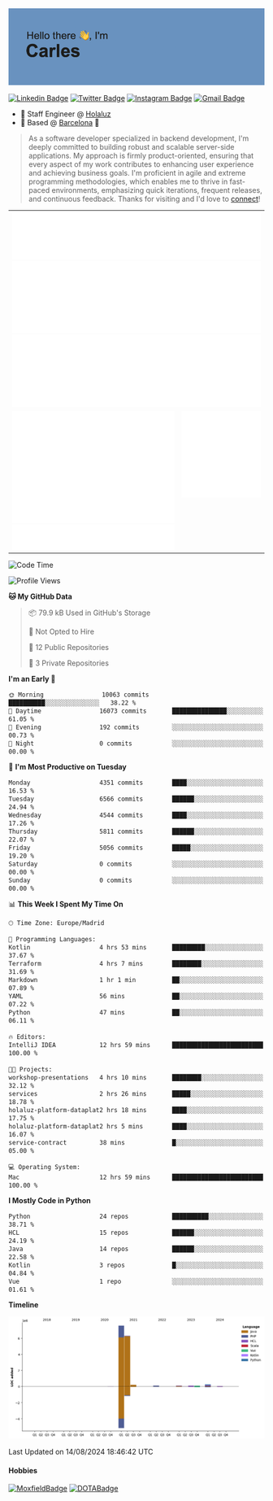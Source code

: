 <img src="header.png" alt="header">

[![Linkedin Badge](https://img.shields.io/badge/-cdespona-blue?style=flat&logo=Linkedin&logoColor=white&link=https://www.linkedin.com/in/carles-david-espona-casas-56219b11/)](https://www.linkedin.com/in/carles-david-espona-casas-56219b11/)
[![Twitter Badge](https://img.shields.io/badge/-@__cdespona-1ca0f1?style=flat&labelColor=1ca0f1&logo=twitter&logoColor=white&link=https://twitter.com/CDEspona)](https://twitter.com/CDEspona)
[![Instagram Badge](https://img.shields.io/badge/-@__cdespona-purple?style=flat&logo=instagram&logoColor=white&link=https://www.instagram.com/cdespona/)](https://www.instagram.com/cdespona/)
[![Gmail Badge](https://img.shields.io/badge/-cdespona-c14438?style=flat&logo=Gmail&logoColor=white&link=mailto:cdespona@gmail.com)](mailto:cdespona@gmail.com)

* 🔭 Staff Engineer @ [Holaluz](https://holaluz.com)
* 🏡 Based @ [Barcelona](https://www.google.es/maps/place/Barcelona) 💜

> As a software developer specialized in backend development, I'm deeply committed to building robust and scalable server-side applications. My approach is firmly product-oriented, ensuring that every aspect of my work contributes to enhancing user experience and achieving business goals. I'm proficient in agile and extreme programming methodologies, which enables me to thrive in fast-paced environments, emphasizing quick iterations, frequent releases, and continuous feedback. Thanks for visiting and I'd love to [connect](https://www.linkedin.com/in/carles-david-espona-casas-56219b11/)!

<table style="border-collapse: collapse; border: none;"> 
  <tbody>
  <tr style="border: none;">
    <td colspan="2" style="border: none; vertical-align: top;">
      <img src="summary.svg" alt="summary">
      <img src="activity-community.svg" alt="act-comm">
      <img src="repositories.svg" alt="repo">
    </td>
  </tr>
  <tr>
    <td style="border: none; vertical-align: top;">
      <img src="metrics.plugin.isocalendar.fullyear.svg" alt="calendar">
      <img src="topics.svg" alt="topics">
    </td>
    <td style="border: none; vertical-align: top;">
      <img src="achievements.svg" alt="achievements">
    </td>
  </tr>
  </tbody>
</table>

<!--START_SECTION:waka-->
![Code Time](http://img.shields.io/badge/Code%20Time-121%20hrs%2029%20mins-blue)

![Profile Views](http://img.shields.io/badge/Profile%20Views-3-blue)

**🐱 My GitHub Data** 

> 📦 79.9 kB Used in GitHub's Storage 
 > 
> 🚫 Not Opted to Hire
 > 
> 📜 12 Public Repositories 
 > 
> 🔑 3 Private Repositories 
 > 
**I'm an Early 🐤** 

```text
🌞 Morning                10063 commits       ██████████░░░░░░░░░░░░░░░   38.22 % 
🌆 Daytime                16073 commits       ███████████████░░░░░░░░░░   61.05 % 
🌃 Evening                192 commits         ░░░░░░░░░░░░░░░░░░░░░░░░░   00.73 % 
🌙 Night                  0 commits           ░░░░░░░░░░░░░░░░░░░░░░░░░   00.00 % 
```
📅 **I'm Most Productive on Tuesday** 

```text
Monday                   4351 commits        ████░░░░░░░░░░░░░░░░░░░░░   16.53 % 
Tuesday                  6566 commits        ██████░░░░░░░░░░░░░░░░░░░   24.94 % 
Wednesday                4544 commits        ████░░░░░░░░░░░░░░░░░░░░░   17.26 % 
Thursday                 5811 commits        ██████░░░░░░░░░░░░░░░░░░░   22.07 % 
Friday                   5056 commits        █████░░░░░░░░░░░░░░░░░░░░   19.20 % 
Saturday                 0 commits           ░░░░░░░░░░░░░░░░░░░░░░░░░   00.00 % 
Sunday                   0 commits           ░░░░░░░░░░░░░░░░░░░░░░░░░   00.00 % 
```


📊 **This Week I Spent My Time On** 

```text
🕑︎ Time Zone: Europe/Madrid

💬 Programming Languages: 
Kotlin                   4 hrs 53 mins       █████████░░░░░░░░░░░░░░░░   37.67 % 
Terraform                4 hrs 7 mins        ████████░░░░░░░░░░░░░░░░░   31.69 % 
Markdown                 1 hr 1 min          ██░░░░░░░░░░░░░░░░░░░░░░░   07.89 % 
YAML                     56 mins             ██░░░░░░░░░░░░░░░░░░░░░░░   07.22 % 
Python                   47 mins             ██░░░░░░░░░░░░░░░░░░░░░░░   06.11 % 

🔥 Editors: 
IntelliJ IDEA            12 hrs 59 mins      █████████████████████████   100.00 % 

🐱‍💻 Projects: 
workshop-presentations   4 hrs 10 mins       ████████░░░░░░░░░░░░░░░░░   32.12 % 
services                 2 hrs 26 mins       █████░░░░░░░░░░░░░░░░░░░░   18.78 % 
holaluz-platform-dataplat2 hrs 18 mins       ████░░░░░░░░░░░░░░░░░░░░░   17.75 % 
holaluz-platform-dataplat2 hrs 5 mins        ████░░░░░░░░░░░░░░░░░░░░░   16.07 % 
service-contract         38 mins             █░░░░░░░░░░░░░░░░░░░░░░░░   05.00 % 

💻 Operating System: 
Mac                      12 hrs 59 mins      █████████████████████████   100.00 % 
```

**I Mostly Code in Python** 

```text
Python                   24 repos            ██████████░░░░░░░░░░░░░░░   38.71 % 
HCL                      15 repos            ██████░░░░░░░░░░░░░░░░░░░   24.19 % 
Java                     14 repos            ██████░░░░░░░░░░░░░░░░░░░   22.58 % 
Kotlin                   3 repos             █░░░░░░░░░░░░░░░░░░░░░░░░   04.84 % 
Vue                      1 repo              ░░░░░░░░░░░░░░░░░░░░░░░░░   01.61 % 
```



**Timeline**

![Lines of Code chart](https://raw.githubusercontent.com/cdespona/cdespona/main/assets/bar_graph.png)


 Last Updated on 14/08/2024 18:46:42 UTC
<!--END_SECTION:waka-->

#### Hobbies
[![MoxfieldBadge](https://img.shields.io/badge/MTG%20Commander-Cdespona-8A2BE2)](https://www.moxfield.com/users/Cdespona)
[![DOTABadge](https://img.shields.io/badge/DOTA2-GRV-red)](https://es.dotabuff.com/players/63807915)

